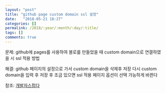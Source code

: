 ```yaml
---
layout: "post"
title: "github page custom domain ssl 설정"
date:   "2018-05-21 18:27"
categories: []
permalink: /2018/:year/:month/:day/:title/
tags: []
comments: true
---
```

문제: github에 pages를 사용하여 블로를 만들었을 때 custom domain으로 연결하였을 시 ssl 적용 방법

해결: github 페이지의 설정으로 가서 custom domain을 삭제후 저장 다시 custom domain을 입력 후
저장 후 조금 있으면 ssl 적용 페이지 옵션이 선택 가능하게 바뀐다  

참조: [개발자스펍다](https://blog.gaerae.com/2018/05/github-pages-custom-domains-https.html)
